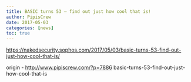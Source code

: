 ```yaml
---
title: BASIC turns 53 – find out just how cool that is!
author: PipisCrew
date: 2017-05-03
categories: [news]
toc: true
---
```


https://nakedsecurity.sophos.com/2017/05/03/basic-turns-53-find-out-just-how-cool-that-is/

origin - http://www.pipiscrew.com/?p=7886 basic-turns-53-find-out-just-how-cool-that-is